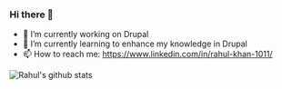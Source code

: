 ### Hi there 👋

- 🔭 I’m currently working on Drupal
- 🌱 I’m currently learning to enhance my knowledge in Drupal
- 📫 How to reach me: https://www.linkedin.com/in/rahul-khan-1011/

![Rahul's github stats](https://github-readme-with-hits.vercel.app/api?username=rahulk1011)

<!--
**rahulk1011/rahulk1011** is a ✨ _special_ ✨ repository because its `README.md` (this file) appears on your GitHub profile.

Here are some ideas to get you started:

- 🔭 I’m currently working on ...
- 🌱 I’m currently learning ...
- 👯 I’m looking to collaborate on ...
- 🤔 I’m looking for help with ...
- 💬 Ask me about ...
- 📫 How to reach me: ...
- 😄 Pronouns: ...
- ⚡ Fun fact: ...
-->
